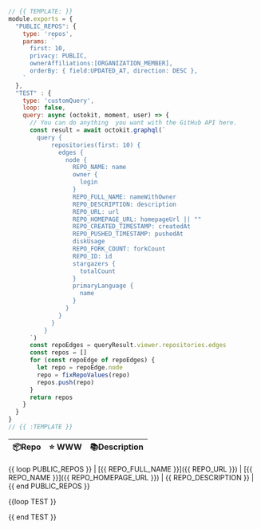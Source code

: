 ```js
// {{ TEMPLATE: }}
module.exports = {
  "PUBLIC_REPOS": {
    type: 'repos',
    params: `
      first: 10,
      privacy: PUBLIC,
      ownerAffiliations:[ORGANIZATION_MEMBER],
      orderBy: { field:UPDATED_AT, direction: DESC },
    `
  },
  "TEST" : {
    type: 'customQuery',
    loop: false,
    query: async (octokit, moment, user) => {
      // You can do anything  you want with the GitHub API here.
      const result = await octokit.graphql(`
        query {
            repositories(first: 10) {
              edges {
                node {
                  REPO_NAME: name
                  owner {
                    login
                  }
                  REPO_FULL_NAME: nameWithOwner
                  REPO_DESCRIPTION: description
                  REPO_URL: url
                  REPO_HOMEPAGE_URL: homepageUrl || ""
                  REPO_CREATED_TIMESTAMP: createdAt
                  REPO_PUSHED_TIMESTAMP: pushedAt
                  diskUsage
                  REPO_FORK_COUNT: forkCount
                  REPO_ID: id
                  stargazers {
                    totalCount
                  }
                  primaryLanguage {
                    name
                  }
                }
              }
            }
          }
      `)
      const repoEdges = queryResult.viewer.repositories.edges
      const repos = []
      for (const repoEdge of repoEdges) {
        let repo = repoEdge.node
        repo = fixRepoValues(repo)
        repos.push(repo)
      }
      return repos
    }
  }
}
// {{ :TEMPLATE }}
```

| 📦Repo    | ⭐️ WWW | 📚Description |
| --------- | ----------- | -------------- |
{{ loop PUBLIC_REPOS }}
| [{{ REPO_FULL_NAME }}]({{ REPO_URL }}) | [{{ REPO_NAME }}]({{ REPO_HOMEPAGE_URL }}) | {{ REPO_DESCRIPTION }} |
{{ end PUBLIC_REPOS }}

{{loop TEST }}

{{ end TEST }}
